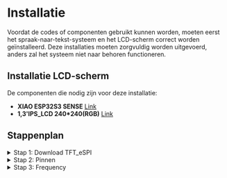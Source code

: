 # Installatie

Voordat de codes of componenten gebruikt kunnen worden, moeten eerst het spraak-naar-tekst-systeem en het LCD-scherm correct worden geïnstalleerd. Deze installaties moeten zorgvuldig worden uitgevoerd, anders zal het systeem niet naar behoren functioneren.

## Installatie LCD-scherm

De componenten die nodig zijn voor deze installatie:
- **XIAO ESP32S3 SENSE** [Link](https://www.tinytronics.nl/en/development-boards/microcontroller-boards/with-wi-fi/seeed-studio-xiao-esp32-s3-sense)
- **1,3'IPS_LCD 240*240(RGB)** [Link](https://www.tinytronics.nl/en/displays/tft/1.3-inch-ips-tft-display-240*240-pixels-spi-st7789v3)

## Stappenplan

<details>
<summary>Stap 1: Download TFT_eSPI </summary>

- Download het bestand TFT_eSPI" bij de **Release**-pagina.
- Pak het uit.
- Sla het bestand op in de standaard geïnstalleerde libraries-map van Arduino.

</details>

<details>
<summary>Stap 2: Pinnen </summary>

De gebruikte pinnen voor het scherm zijn terug te vinden in de map: TFT_eSPI/User_Setup
Specifiek tussen **lijn 257 en 261**.
Deze pinconfiguratie komt ook overeen met het schema van het LCD-scherm.

![afbeelding](https://github.com/user-attachments/assets/c208db07-3abe-4d3f-a18a-cc76c3acb9de)


</details>

<details>
<summary>Stap 3: Frequency</summary>

Als het scherm niet onmiddellijk correct functioneert, kan het probleem te maken hebben met de ingestelde frequentie.

Gebruik het scherm gedurende ongeveer **10 minuten**.  
Soms verbetert de werking vanzelf na een korte opwarmperiode.

Indien er na 10 minuten nog steeds problemen zijn, kan je de **SPI-frequentie** aanpassen.

Open het bestand: TFT_eSPI/User_Setup
Ga naar **lijn 360**, waar de frequentie momenteel als volgt is ingesteld: #define SPI_FREQUENCY   1000000

Je kunt deze waarde wijzigen naar één van de onderstaande opties (afhankelijk van wat je hardware ondersteunt).  
Experimenteer met deze waarden tot het scherm stabiel en correct werkt.

![afbeelding](https://github.com/user-attachments/assets/d64a0fa9-d84f-46c6-92af-29eb902f7e33)

</details>
